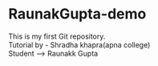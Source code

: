 # RaunakGupta-demo

This is my first Git repository.
<br>
Tutorial by - Shradha khapra(apna college)
<br>
Student --> Raunakk Gupta

